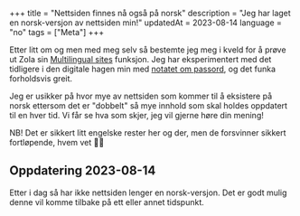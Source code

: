 +++
title = "Nettsiden finnes nå også på norsk"
description = "Jeg har laget en norsk-versjon av nettsiden min!"
updatedAt = 2023-08-14
language = "no"
tags = ["Meta"]
+++

Etter litt om og men med meg selv så bestemte jeg meg i kveld for å prøve ut
Zola sin [Multilingual sites][zola_i18n] funksjon. Jeg har eksperimentert med
det tidligere i den digitale hagen min med [notatet om passord][passord_notat],
og det funka forholdsvis greit.

Jeg er usikker på hvor mye av nettsiden som kommer til å eksistere på norsk
ettersom det er "dobbelt" så mye innhold som skal holdes oppdatert til en hver
tid. Vi får se hva som skjer, jeg vil gjerne høre din mening!

NB! Det er sikkert litt engelske rester her og der, men de forsvinner sikkert
fortløpende, hvem vet 🤷‍♂️

## Oppdatering 2023-08-14

Etter i dag så har ikke nettsiden lenger en norsk-versjon. Det er godt mulig
denne vil komme tilbake på ett eller annet tidspunkt.

[zola_i18n]: https://www.getzola.org/documentation/content/multilingual/
[passord_notat]: /garden/security/password.no
